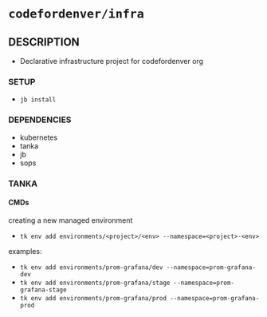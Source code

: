 # `codefordenver/infra`

## DESCRIPTION
- Declarative infrastructure project for codefordenver org 

### SETUP
- `jb install`

### DEPENDENCIES
- kubernetes
- tanka
- jb
- sops

### TANKA

#### CMDs
creating a new managed environment 
- `tk env add environments/<project>/<env> --namespace=<project>-<env>`

examples:
- `tk env add environments/prom-grafana/dev --namespace=prom-grafana-dev`
- `tk env add environments/prom-grafana/stage --namespace=prom-grafana-stage`
- `tk env add environments/prom-grafana/prod --namespace=prom-grafana-prod`
